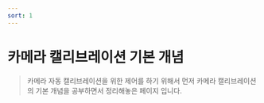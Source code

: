 ```yaml
---
sort: 1
---
```


# 카메라 캘리브레이션 기본 개념

> 카메라 자동 캘리브레이션을 위한 제어를 하기 위해서 먼저 카메라 캘리브레이션의 기본 개념을 공부하면서 정리해놓은 페이지 입니다.

